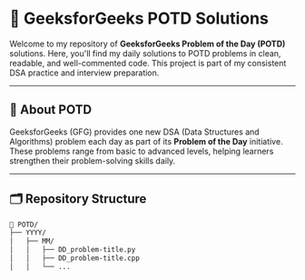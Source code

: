 # 📘 GeeksforGeeks POTD Solutions

Welcome to my repository of **GeeksforGeeks Problem of the Day (POTD)** solutions. Here, you'll find my daily solutions to POTD problems in clean, readable, and well-commented code. This project is part of my consistent DSA practice and interview preparation.

---

## 🧠 About POTD

GeeksforGeeks (GFG) provides one new DSA (Data Structures and Algorithms) problem each day as part of its **Problem of the Day** initiative. These problems range from basic to advanced levels, helping learners strengthen their problem-solving skills daily.

---

## 🗂️ Repository Structure

```bash
📁 POTD/
├── YYYY/
│   ├── MM/
│   │   ├── DD_problem-title.py
│   │   ├── DD_problem-title.cpp
│   │   └── ...
